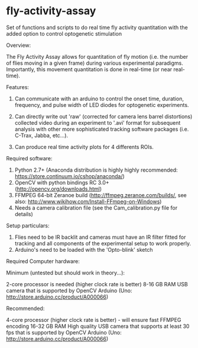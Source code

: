 # fly-activity-assay
Set of functions and scripts to do real time fly activity quantitation with the added option to control optogenetic stimulation

Overview:

The Fly Activity Assay allows for quantitation of fly motion 
(i.e. the number of flies moving in a given frame) during various experimental 
paradigms. Importantly, this movement quantitation is done in real-time 
(or near real-time).

Features:

1) Can communicate with an arduino to control the onset time, duration, frequency,
and pulse width of LED diodes for optogenetic experiments.

2) Can directly write out 'raw' (corrected for camera lens barrel distortions)
collected video during an experiment to '.avi' format for subsequent analysis 
with other more sophisticated tracking software packages (i.e. C-Trax, Jabba, etc...).

3) Can produce real time activity plots for 4 differents ROIs.

Required software:

1) Python 2.7+ (Anaconda distribution is highly highly recommended: https://store.continuum.io/cshop/anaconda/)
2) OpenCV with python bindings RC 3.0+ (http://opencv.org/downloads.html)
3) FFMPEG 64-bit Zeranoe build (http://ffmpeg.zeranoe.com/builds/, see also: http://www.wikihow.com/Install-FFmpeg-on-Windows)
4) Needs a camera calibration file (see the Cam_calibration.py file for details)

Setup particulars:
1) Flies need to be IR backlit and cameras must have an IR filter fitted for tracking
and all components of the experimental setup to work properly.
2) Arduino's need to be loaded with the 'Opto-blink' sketch

Required Computer hardware:

Minimum (untested but should work in theory...):

2-core processor is needed (higher clock rate is better)
8-16 GB RAM
USB camera that is supported by OpenCV
Arduino (Uno: http://store.arduino.cc/product/A000066)

Recommended:

4-core processor (higher clock rate is better) - will ensure fast FFMPEG encoding
16-32 GB RAM
High quality USB camera that supports at least 30 fps that is supported by OpenCV
Arduino (Uno: http://store.arduino.cc/product/A000066)
